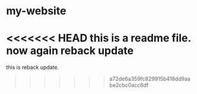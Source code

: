 # my-website
<<<<<<< HEAD
this is a readme file.
now again reback update
=======
this is reback update.
>>>>>>> a72de6a359fc829915b418dd9aabe2cbc0acc6df
